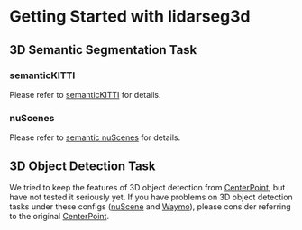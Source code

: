 # Getting Started with lidarseg3d

## 3D Semantic Segmentation Task

### semanticKITTI
Please refer to [semanticKITTI](semanticKITTI.md) for details.

### nuScenes
Please refer to [semantic nuScenes](semanticNusc.md) for details.


## 3D Object Detection Task
We tried to keep the features of 3D object detection from [CenterPoint](https://github.com/tianweiy/CenterPoint), but have not tested it seriously yet. If you have problems on 3D object detection tasks under these configs ([nuScene](configs/nusc) and [Waymo](configs/waymo)), please consider referring to the original [CenterPoint](https://github.com/tianweiy/CenterPoint).


